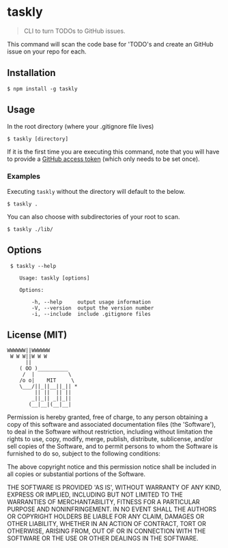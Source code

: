 # taskly

> CLI to turn TODOs to GitHub issues.

This command will scan the code base for 'TODO's and create an GitHub issue on your repo for each.

## Installation

```
$ npm install -g taskly
```

## Usage

In the root directory (where your .gitignore file lives)
```
$ taskly [directory]
```

If it is the first time you are executing this command, note that you will have to provide a [GitHub access token](https://github.com/settings/applications#personal-access-tokens) (which only needs to be set once).

### Examples

Executing `taskly` without the directory will default to the below.
```
$ taskly .
```

You can also choose with subdirectories of your root to scan.
```
$ taskly ./lib/
```

## Options

```
 $ taskly --help

    Usage: taskly [options]

    Options:

        -h, --help     output usage information
        -V, --version  output the version number
        -i, --include  include .gitignore files
```

## License (MIT)

```
WWWWWW||WWWWWW
 W W W||W W W
      ||
    ( OO )__________
     /  |           \
    /o o|    MIT     \
    \___/||_||__||_|| *
         || ||  || ||
        _||_|| _||_||
       (__|__|(__|__|
```

Permission is hereby granted, free of charge, to any person obtaining a copy of this software and associated documentation files (the 'Software'), to deal in the Software without restriction, including without limitation the rights to use, copy, modify, merge, publish, distribute, sublicense, and/or sell copies of the Software, and to permit persons to whom the Software is furnished to do so, subject to the following conditions:

The above copyright notice and this permission notice shall be included in all copies or substantial portions of the Software.

THE SOFTWARE IS PROVIDED 'AS IS', WITHOUT WARRANTY OF ANY KIND, EXPRESS OR IMPLIED, INCLUDING BUT NOT LIMITED TO THE WARRANTIES OF MERCHANTABILITY, FITNESS FOR A PARTICULAR PURPOSE AND NONINFRINGEMENT. IN NO EVENT SHALL THE AUTHORS OR COPYRIGHT HOLDERS BE LIABLE FOR ANY CLAIM, DAMAGES OR OTHER LIABILITY, WHETHER IN AN ACTION OF CONTRACT, TORT OR OTHERWISE, ARISING FROM, OUT OF OR IN CONNECTION WITH THE SOFTWARE OR THE USE OR OTHER DEALINGS IN THE SOFTWARE.

